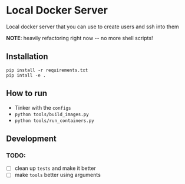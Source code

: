 # Local Docker Server

Local docker server that you can use to create users and ssh into them

__NOTE__: heavily refactoring right now -- no more shell scripts!

## Installation

```
pip install -r requirements.txt
pip intall -e .
```

## How to run

- Tinker with the `configs`
- `python tools/build_images.py`
- `python tools/run_containers.py`

## Development

### TODO:

- [ ] clean up `tests` and make it better
- [ ] make `tools` better using arguments
